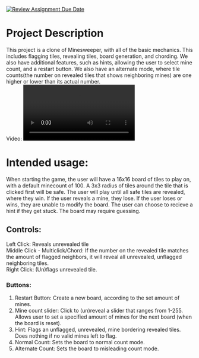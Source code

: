 [![Review Assignment Due Date](https://classroom.github.com/assets/deadline-readme-button-22041afd0340ce965d47ae6ef1cefeee28c7c493a6346c4f15d667ab976d596c.svg)](https://classroom.github.com/a/YxXKqIeT)
# Project Description

This project is a clone of Minesweeper, with all of the basic mechanics. This includes flagging tiles, revealing tiles, board generation, and chording. We also have additional features, such as hints, allowing the user to select mine count, and a restart button. We also have an alternate mode, where tile counts(the number on revealed tiles that shows neighboring mines) are one higher or lower than its actual number.  
Video:
![Video Link](files/Final%20Minesweeper%20Video.mp4)


# Intended usage:

When starting the game, the user will have a 16x16 board of tiles to play on, with a default minecount of 100.
A 3x3 radius of tiles around the tile that is clicked first will be safe.
The user will play until all safe tiles are revealed, where they win.
If the user reveals a mine, they lose.
If the user loses or wins, they are unable to modify the board.
The user can choose to recieve a hint if they get stuck. The board may require guessing.

## Controls:  

Left Click: Reveals unrevealed tile  
Middle Click - Multiclick/Chord: If the number on the revealed tile matches the amount of flagged neighbors, it will reveal all unrevealed, unflagged neighboring tiles.  
Right Click: (Un)flags unrevealed tile.

### Buttons: 
1. Restart Button: Create a new board, according to the set amount of mines.
2. Mine count slider: Click to (un)reveal a slider that ranges from 1-255. Allows user to set a specified amount of mines for the next board (when the board is reset). 
3. Hint: Flags an unflagged, unrevealed, mine bordering revealed tiles. Does nothing if no valid mines left to flag. 
4. Normal Count: Sets the board to normal count mode.
5. Alternate Count: Sets the board to misleading count mode.